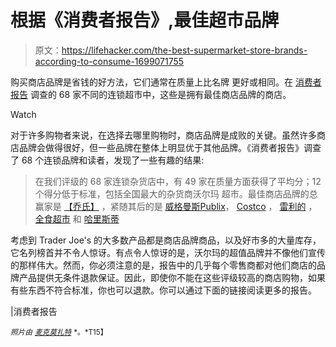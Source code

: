 # 根据《消费者报告》,最佳超市品牌

> 原文：<https://lifehacker.com/the-best-supermarket-store-brands-according-to-consume-1699071755>

购买商店品牌是省钱的好方法，它们通常在质量上比名牌 更好或相同。在 [消费者报告](http://www.consumerreports.org/cro/index.htm) 调查的 68 家不同的连锁超市中，这些是拥有最佳商店品牌的商店。

Watch

对于许多购物者来说，在选择去哪里购物时，商店品牌是成败的关键。虽然许多商店品牌会做得很好，但一些品牌在整体上明显优于其他品牌。《消费者报告》调查了 68 个连锁品牌和读者，发现了一些有趣的结果:

> 在我们评级的 68 家连锁杂货店中，有 49 家在质量方面获得了平均分；12 个得分低于标准，包括全国最大的杂货商沃尔玛 超市。最佳商店品牌的总赢家是 [【乔氏】](http://www.traderjoes.com/) ，紧随其后的是 [威格曼斯](https://www.wegmans.com/)[Publix](http://www.publix.com/)， [Costco](http://www.costco.com/) ， [雷利的](http://www.wholefoodsmarket.com/) ， [全食超市](http://www.wholefoodsmarket.com/) 和 [哈里斯蒂](http://www.harristeeter.com/)

考虑到 Trader Joe's 的大多数产品都是商店品牌商品，以及好市多的大量库存，它名列榜首并不令人惊讶。有点令人惊讶的是，沃尔玛的超值品牌并不像他们宣传的那样伟大。然而，你必须注意的是，报告中的几乎每个零售商都对他们商店的品牌产品提供无条件退款保证。因此，即使你不能在这些评级较高的商店购物，如果有些东西不符合标准，你也可以退款。你可以通过下面的链接阅读更多的报告。

|消费者报告

<small>*照片由*</small> [<small>*麦克莫扎特*</small>](https://www.flickr.com/photos/jeepersmedia/13920007806) <small>*。*T15】</small>
